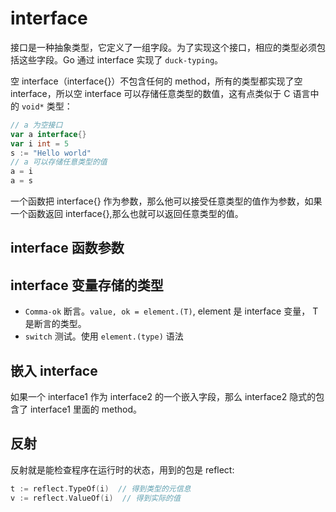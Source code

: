 # interface

接口是一种抽象类型，它定义了一组字段。为了实现这个接口，相应的类型必须包括这些字段。Go 通过 interface 实现了 `duck-typing`。

空 interface（interface{}）不包含任何的 method，所有的类型都实现了空 interface，所以空 interface 可以存储任意类型的数值，这有点类似于 C 语言中的 `void*` 类型：

```go
// a 为空接口
var a interface{}
var i int = 5
s := "Hello world"
// a 可以存储任意类型的值
a = i
a = s
```

一个函数把 interface{} 作为参数，那么他可以接受任意类型的值作为参数，如果一个函数返回 interface{},那么也就可以返回任意类型的值。

## interface 函数参数


## interface 变量存储的类型

- `Comma-ok` 断言。`value, ok = element.(T)`, element 是 interface 变量， T 是断言的类型。
- `switch` 测试。使用 `element.(type)` 语法

## 嵌入 interface

如果一个 interface1 作为 interface2 的一个嵌入字段，那么 interface2 隐式的包含了 interface1 里面的 method。

## 反射

反射就是能检查程序在运行时的状态，用到的包是 reflect:

```go
t := reflect.TypeOf(i)  // 得到类型的元信息
v := reflect.ValueOf(i)  // 得到实际的值
```
